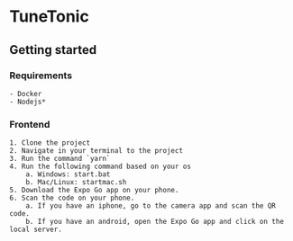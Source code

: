 # TuneTonic

## Getting started

### Requirements

    - Docker
    - Nodejs*

### Frontend

    1. Clone the project
    2. Navigate in your terminal to the project
    3. Run the command `yarn`
    4. Run the following command based on your os
        a. Windows: start.bat
        b. Mac/Linux: startmac.sh
    5. Download the Expo Go app on your phone.
    6. Scan the code on your phone.
        a. If you have an iphone, go to the camera app and scan the QR code.
        b. If you have an android, open the Expo Go app and click on the local server.
